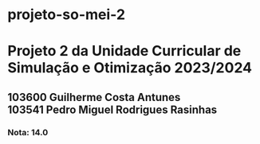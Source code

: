# projeto-so-mei-2
<h1>Projeto 2 da Unidade Curricular de Simulação e Otimização 2023/2024</h1>
<h2>103600 Guilherme Costa Antunes<br>
103541 Pedro Miguel Rodrigues Rasinhas</h2>
<h3>Nota: 14.0</h3>
